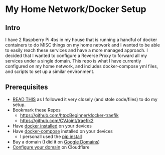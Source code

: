 # My Home Network/Docker Setup

## Intro

I have 2 Raspberry Pi 4bs in my house that is running a handful of docker containers to do MISC things on my home network and I wanted to be able to easily
reach these services and have a more managed approach. I decided that I wanted to configure a Reverse Proxy to forward all my services under a single domain.
This repo is what I have currently configured on my home network, and includes docker-compose yml files, and scripts to set up a similar environment.

## Prerequisites

- [READ THIS](https://www.smarthomebeginner.com/traefik-2-docker-tutorial) as I followed it very closely (and stole code/files) to do my setup.
- Bookmark these Repos
  -  https://github.com/htpcBeginner/docker-traefik
  - https://github.com/CVJoint/traefik2
- Have [docker installed](https://docs.docker.com/engine/install/debian/) on your devices
- Have [docker-compose](https://docs.docker.com/compose/install) installed on your devices
  - I personall used the [pip install ](https://docs.docker.com/compose/install/#install-using-pip)
- Buy a domain (I did it on [Google Domains](https://domains.google/))
- [Configure your domain](https://support.cloudflare.com/hc/en-us/articles/360027989951-Getting-Started-with-Cloudflare) on Cloudflare